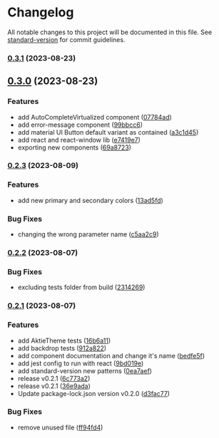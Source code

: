 # Changelog

All notable changes to this project will be documented in this file. See [standard-version](https://github.com/conventional-changelog/standard-version) for commit guidelines.

### [0.3.1](https://github.com/Coaktion/aktie-mui/compare/v0.3.0...v0.3.1) (2023-08-23)

## [0.3.0](https://github.com/Coaktion/aktie-mui/compare/v0.2.3...v0.3.0) (2023-08-23)


### Features

* add AutoCompleteVirtualized component ([07784ad](https://github.com/Coaktion/aktie-mui/commit/07784ad62fdaad04537d8880f01c778745b7b5a1))
* add error-message component ([99bbcc6](https://github.com/Coaktion/aktie-mui/commit/99bbcc66726811245f8015922799482b5ef195de))
* add material UI Button default variant as contained ([a3c1d45](https://github.com/Coaktion/aktie-mui/commit/a3c1d456000b1a5d0d3bc5452245861b97eca09c))
* add react and react-window lib ([e7419e7](https://github.com/Coaktion/aktie-mui/commit/e7419e700002eb65d0bc55b4bdbf8b95cfd9ebd8))
* exporting new components ([69a8723](https://github.com/Coaktion/aktie-mui/commit/69a87236c8bcd21ef10726ffac25bbfeee7ef308))

### [0.2.3](https://github.com/Coaktion/aktie-mui/compare/v0.2.2...v0.2.3) (2023-08-09)


### Features

* add new primary and secondary colors ([13ad5fd](https://github.com/Coaktion/aktie-mui/commit/13ad5fd97635f4478aec5f62a7de62a625d71137))


### Bug Fixes

* changing the wrong parameter name ([c5aa2c9](https://github.com/Coaktion/aktie-mui/commit/c5aa2c9ab868325d3e27ad604e9ce03f6a4299a0))

### [0.2.2](https://github.com/Coaktion/aktie-mui/compare/v0.2.1...v0.2.2) (2023-08-07)


### Bug Fixes

* excluding tests folder from build ([2314269](https://github.com/Coaktion/aktie-mui/commit/2314269033e843919c27df7ec702dd89231fb55c))

### [0.2.1](https://github.com/Coaktion/aktie-mui/compare/v0.2.0...v0.2.1) (2023-08-07)


### Features

* add AktieTheme tests ([16b6a11](https://github.com/Coaktion/aktie-mui/commit/16b6a11afd8423397df070a4508eee01003b0d69))
* add backdrop tests ([912a822](https://github.com/Coaktion/aktie-mui/commit/912a82286366e1b3b92ea107694de8917d52b60f))
* add component documentation and change it's name ([bedfe5f](https://github.com/Coaktion/aktie-mui/commit/bedfe5f83f510275f2e9ea906ae761832452a1b7))
* add jest config to run with react ([9bd019e](https://github.com/Coaktion/aktie-mui/commit/9bd019e3ef200ecf972d16955ecb8be1d4828c8b))
* add standard-version new patterns ([0ea7aef](https://github.com/Coaktion/aktie-mui/commit/0ea7aefe6469831264e5baba74f40d60ea10f251))
* release v0.2.1 ([6c773a2](https://github.com/Coaktion/aktie-mui/commit/6c773a2bb4b169a2dcec73ad92b92256fea15e70))
* release v0.2.1 ([36e9ada](https://github.com/Coaktion/aktie-mui/commit/36e9ada442e9ffca90d9276d14dcab7ef0946fa9))
* Update package-lock.json version v0.2.0 ([d3fac77](https://github.com/Coaktion/aktie-mui/commit/d3fac77d11068f566bd6243191927dda150f0b86))


### Bug Fixes

* remove unused file ([ff94fd4](https://github.com/Coaktion/aktie-mui/commit/ff94fd412a394e0ab921d33016e4ec3429f90727))
